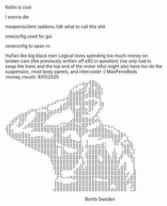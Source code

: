 Kotlin is cool

I wanna die

maxpenisclient /addons /idk what to call this shit

oneconfig used for gui

/oneconfig to open rn

Hul1an like big black men
Logical loves spending too much money on broken cars
(the previously written off e92 in question) 
(ive only had to swap the trans and the top end of the motor stfu)
might also have too do the suspension, most body panels, and intercooler :(
MaxPenisRods :money_mouth:
9/01/2025
⠀⠀⠀⠀⠀⠀⠀⠀⠀⠀⠀⠀⠀⠀⠀⠀⠀⠀⠀⠀⠀⠀⠀⣀⣤⣤⢾⣿⣦⡀⠀⠀⠀⠀⠀⠀⠀⠀⠀⠀⠀
⠀⠀⠀⠀⠀⠀⠀⠀⠀⠀⠀⠀⠀⠀⠀⠀⠀⠀⠀⠀⢀⡔⠋⣀⣼⡏⣼⣏⣹⣿⡄⠀⠀⠀⠀⠀⠀⠀⠀⠀⠀
⠀⠀⠀⠀⠀⠀⠀⠀⠀⠀⠀⠀⠀⠀⠀⠀⠀⠀⠀⢀⣿⣶⣿⣿⣿⣡⣿⣿⣿⣿⠇⠀⠀⠀⠀⠀⠀⠀⠀⠀⠀
⠀⠀⠀⠀⠀⠀⠀⠀⠀⠀⠀⠀⠀⠀⠀⠀⣀⣀⡤⢾⣿⣿⣿⣿⣟⠋⣉⣉⠙⢻⠀⠀⠀⠀⠀⠀⠀⠀⠀⠀⠀
⠀⠀⠀⠀⠀⠀⠀⠀⠀⠀⠀⠀⠀⣠⠴⠚⠁⣀⣴⣿⣿⣿⠿⢿⣿⠿⣿⣿⠟⢸⣷⠀⠀⠀⠀⠀⠀⠀⠀⠀⠀
⠀⠀⠀⠀⠀⠀⠀⣀⣤⣤⠔⠚⠛⣇⣀⣠⣴⣿⠿⠋⠹⣿⣤⣾⣿⡦⣽⠇⠀⡴⠃⠀⠀⠀⠀⠀⠀⠀⠀⠀⠀
⠀⠀⠀⢀⣤⣶⣿⠋⠀⢸⣿⣿⣿⣾⡟⠋⠉⠁⠀⠀⠀⢹⣿⣿⠛⠛⠂⢀⣼⠁⠀⠀⠀⠀⠀⠀⠀⠀⠀⠀⠀
⠀⢀⣴⡟⢹⣿⠇⠀⣠⣿⣿⣿⡿⠋⠀⠀⠀⠀⠀⠀⣠⣾⣿⣿⣿⣿⣶⣿⣴⣧⠀⠀⠀⠀⠀⠀⠀⠀⠀⠀⠀
⢠⣾⠋⠠⡿⠋⣠⣾⣿⣿⣿⣿⣡⣤⣤⣄⡤⣊⣭⣿⣿⣿⣮⣍⣿⡿⠛⠉⢀⣸⣧⠤⣄⣀⠀⠀⠀⠀⠀⠀⠀
⢻⣷⡆⠀⠀⣈⠁⠀⠴⠿⠿⠿⠿⣿⢿⣿⣿⣿⡿⠛⠛⠛⢿⣿⣿⣷⠴⣾⣿⣿⣿⣷⣦⡄⠑⢤⡀⠀⠀⠀⠀
⠈⠻⣿⣿⣿⣿⣿⣗⣀⣠⣤⣤⡀⠀⢀⣿⣿⣯⣀⣠⡆⠀⠈⢿⠋⠀⠾⠿⠿⠿⣿⣿⣿⣿⣶⣾⡿⠳⡀⠀⠀
⠀⠀⠈⠙⠻⣿⣿⣿⣿⣿⣿⣿⣿⣿⣿⣿⢿⣿⣿⣿⣿⣶⣤⣼⠀⢰⠀⠀⠀⠉⢁⡀⠀⠘⣿⡿⣁⠴⢳⣄⠀
⠀⠀⠀⠀⠀⠀⠙⠻⢿⣿⣿⣿⣿⣿⣿⣿⡦⢬⡛⠻⠿⣿⣿⣿⡄⢾⣶⣶⣾⣯⣿⡆⠀⠀⡉⠁⠹⣷⣿⢿⠀
⠀⠀⠀⠀⠀⠀⠀⠀⠀⠉⠛⠿⣿⣿⣿⣿⡇⢸⣷⣄⣀⣠⣼⣿⠃⣰⣿⣿⣿⣿⣿⣷⡀⢠⣇⠀⢰⣿⣿⣌⡇
⠀⠀⠀⠀⠀⠀⠀⠀⠀⠀⠀⠀⠀⠙⣿⣿⣧⣾⣿⣿⣿⣿⣿⡿⡄⢻⣿⣿⣿⡉⢻⣿⣷⣸⣿⢠⡟⠀⠙⢿⡄
⠀⠀⠀⠀⠀⠀⠀⠀⠀⠀⠀⠀⠀⠀⢹⣿⣿⣿⣿⣿⣿⣿⡿⢀⣷⢸⣿⣿⣿⣷⣾⣿⣿⣿⣿⡿⠀⣤⠀⠘⡇
⠀⠀⠀⠀⠀⠀⠀⠀⠀⠀⠀⠀⠀⠀⠀⣿⣿⣿⣿⣿⣿⠟⣠⣾⣇⣾⣿⣿⣿⣿⣿⣿⣿⣿⣿⣇⣾⣿⠀⠀⣇
⠀⠀⠀⠀⠀⠀⠀⠀⠀⠀⠀⠀⠀⠀⠀⠸⣿⣏⠀⠀⠀⠸⣿⣿⣿⣿⣿⣿⣿⣿⣿⣿⣿⣿⣿⣿⣿⣇⡴⢀⣿
⠀⠀⠀⠀⠀⠀⠀⠀⠀⠀⠀⠀⠀⠀⠀⢀⠏⠙⠒⠒⠛⠿⢿⣿⣿⣿⣿⣟⡛⠛⠿⠿⣿⣿⣿⣿⣿⡿⣡⣿⣿
⠀⠀⠀⠀⠀⠀⠀⠀⠀⠀⠀⠀⠀⠀⠀⢸⣷⣶⣤⣤⣴⣶⣿⣿⣿⣿⣿⣿⣿⣿⣿⣷⣿⠟⢿⣿⣿⣿⠟⢻⣿
⠀⠀⠀⠀⠀⠀⠀⠀⠀⠀⠀⠀⠀⠀⠀⣼⣿⣿⣿⣿⣿⣿⣿⣿⣿⣿⣿⣿⣿⣿⣿⣿⣿⣴⣼⣿⣿⣿⠀⣋⣿
⠀⠀⠀⠀⠀⠀⠀⠀⠀⠀⠀⠀⠀⠀⠀⠀⠀⠀⠀⠀⠀⠀⠀⠀⠀⠀⠀⠀⠀⠀⠀⠀⠀⠀⠀⠀⠀⠀⠀⠀⠀
⠀⠀⠀⠀⠀⠀⠀⠀⠀⠀⠀⠀⠀⠀⠀⠀⠀⠀⠀⠀⠀⠀⠀⠀⠀Bomb Sweden⠀
